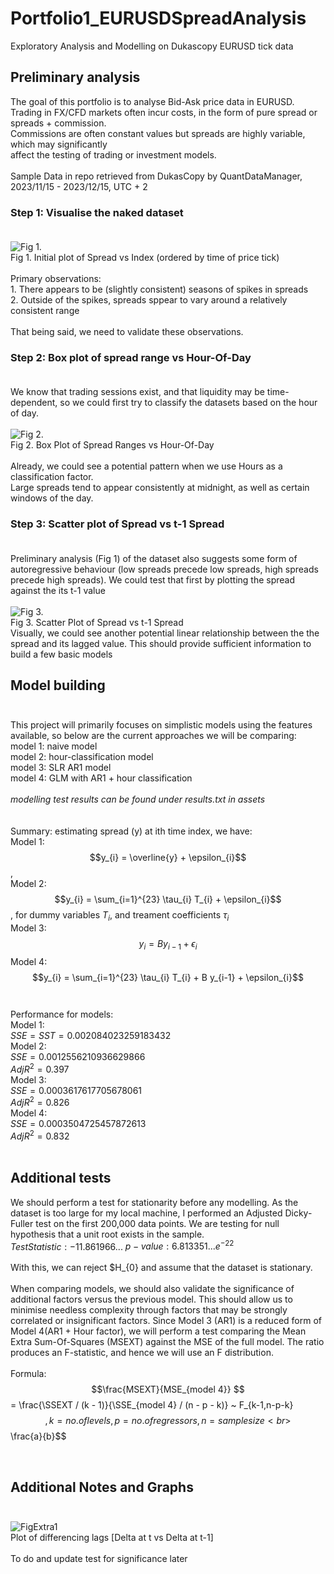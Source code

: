 # Portfolio1_EURUSDSpreadAnalysis

Exploratory Analysis and Modelling on Dukascopy EURUSD tick data

## Preliminary analysis

The goal of this portfolio is to analyse Bid-Ask price data in EURUSD. <br>
Trading in FX/CFD markets often incur costs, in the form of pure spread or spreads + commission.<br>
Commissions are often constant values but spreads are highly variable, which may significantly <br>
affect the testing of trading or investment models.<br><br>
Sample Data in repo retrieved from DukasCopy by QuantDataManager, 2023/11/15 - 2023/12/15, UTC + 2

### Step 1: Visualise the naked dataset <br><br>
![Fig 1.](https://github.com/TsePinDF/Portfolio1_EURUSDSpreadAnalysis/blob/main/assets/Plot1.png)<br>
Fig 1. Initial plot of Spread vs Index (ordered by time of price tick)<br><br>
Primary observations:<br>
    1. There appears to be (slightly consistent) seasons of spikes in spreads<br>
    2. Outside of the spikes, spreads sppear to vary around a relatively consistent range
<br><br>
That being said, we need to validate these observations.<br>

### Step 2: Box plot of spread range vs Hour-Of-Day <br><br>
We know that trading sessions exist, and that liquidity may be time-dependent, so we could first try to classify the datasets based on the hour of day. <br><br>
![Fig 2.](https://github.com/TsePinDF/Portfolio1_EURUSDSpreadAnalysis/blob/main/assets/Plot2.png)
<br>
Fig 2. Box Plot of Spread Ranges vs Hour-Of-Day<br><br>
Already, we could see a potential pattern when we use Hours as a classification factor.<br>
Large spreads tend to appear consistently at midnight, as well as certain windows of the day.<br>

### Step 3: Scatter plot of Spread vs t-1 Spread <br><br>
Preliminary analysis (Fig 1) of the dataset also suggests some form of autoregressive behaviour (low spreads precede low spreads, high spreads precede high spreads). We could test that first by plotting the spread against the its t-1 value<br><br>
![Fig 3.](https://github.com/TsePinDF/Portfolio1_EURUSDSpreadAnalysis/blob/main/assets/Plot3.png)
<br>
Fig 3. Scatter Plot of Spread vs t-1 Spread<br>
Visually, we could see another potential linear relationship between the the spread and its lagged value. This should provide sufficient information to build a few basic models<br>

## Model building <br> <br>
This project will primarily focuses on simplistic models using the features available, so below are the current approaches we will be comparing:<br>
model 1: naive model<br>
model 2: hour-classification model<br>
model 3: SLR AR1 model<br>
model 4: GLM with AR1 + hour classification<br><br>
*modelling test results can be found under results.txt in assets*<br>
<br><br>
Summary: estimating spread (y) at ith time index, we have:<br>
Model 1: $$y_{i} = \overline{y} + \epsilon_{i}$$ ,<br>
Model 2: $$y_{i} = \sum_{i=1}^{23} \tau_{i} T_{i} + \epsilon_{i}$$, for dummy variables $T_{i}$, and treament coefficients $\tau_{i}$<br>
Model 3: $$y_{i} = B y_{i-1} + \epsilon_{i}$$
Model 4: $$y_{i} = \sum_{i=1}^{23} \tau_{i} T_{i} + B y_{i-1} + \epsilon_{i}$$<br><br>
Performance for models:<br>
Model 1: <br>
$SSE = SST = 0.002084023259183432$ <br>
Model 2:<br>
$SSE = 0.0012556210936629866$ <br>
$Adj R^{2} = 0.397$ <br>
Model 3:<br>
$SSE = 0.0003617617705678061$ <br>
$Adj R^{2} = 0.826$ <br>
Model 4:<br>
$SSE = 0.0003504725457872613$ <br>
$Adj R^{2} = 0.832$ <br>
<br>
## Additional tests<br>
We should perform a test for stationarity before any modelling. As the dataset is too large for my local machine, I performed an Adjusted Dicky-Fuller test on the first 200,000 data points. We are testing for null hypothesis that a unit root exists in the sample. <br>
$Test Statistic: -11.861966...$
$p-value: 6.813351...e^{-22}$<br><br>
With this, we can reject $H_{0} and assume that the dataset is stationary.<br><br>
When comparing models, we should also validate the significance of additional factors versus the previous model. This should allow us to minimise needless complexity through factors that may be strongly correlated or insignificant factors. Since Model 3 (AR1) is a reduced form of Model 4(AR1 + Hour factor), we will perform a test comparing the Mean Extra Sum-Of-Squares (MSEXT) against the MSE of the full model. The ratio produces an F-statistic, and hence we will use an F distribution.<br><br>
Formula: $$\frac{MSEXT}{MSE_{model 4}} $$ = \frac{\SSEXT / (k - 1)}{\SSE_{model 4} / (n - p - k)} ~ F_{k-1,n-p-k}$$ , k = no. of levels, p = no. of regressors, n = sample size <br>
$$\frac{a}{b}$$


<br>

## Additional Notes and Graphs <br><br>
![FigExtra1](https://github.com/TsePinDF/Portfolio1_EURUSDSpreadAnalysis/blob/main/assets/Plot4.png)<br>
Plot of differencing lags [Delta at t vs Delta at t-1]<br><br>
To do and update test for significance later

